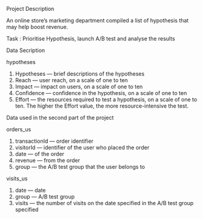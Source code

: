 Project Description

An online store’s marketing department compiled a list of hypothesis that may help boost revenue.

Task : Prioritise Hypothesis, launch A/B test and analyse the results

Data Secription

hypotheses
1. Hypotheses — brief descriptions of the hypotheses
2. Reach — user reach, on a scale of one to ten
3. Impact — impact on users, on a scale of one to ten
4. Confidence — confidence in the hypothesis, on a scale of one to ten
5. Effort — the resources required to test a hypothesis, on a scale of one to ten. The higher the Effort value, the more resource-intensive the test.


Data used in the second part of the project

orders_us
1. transactionId — order identifier
2. visitorId — identifier of the user who placed the order
3. date — of the order
4. revenue — from the order
5. group — the A/B test group that the user belongs to

visits_us
1. date — date
2. group — A/B test group
3. visits — the number of visits on the date specified in the A/B test group specified
